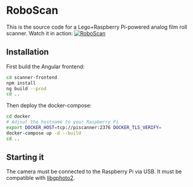 # RoboScan
This is the source code for a Lego+Raspberry Pi-powered analog film roll scanner. Watch it in action:
[![RoboScan](https://img.youtube.com/vi/yRDomN48SOs/0.jpg)](https://www.youtube.com/watch?v=yRDomN48SOs)

## Installation
First build the Angular frontend:
```bash
cd scanner-frontend
npm install
ng build --prod
cd ..
```

Then deploy the docker-compose:
```bash
cd docker
# Adjsut the hostname to your Raspberry Pi
export DOCKER_HOST=tcp://piscanner:2376 DOCKER_TLS_VERIFY=
docker-compose up -d --build
cd ..
```

## Starting it
The camera must be connected to the Raspberry Pi via USB. It must be compatible with [libgphoto2](www.gphoto.org/proj/libgphoto2/support.php).
